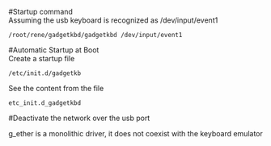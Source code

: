 #Startup command   
Assuming the usb keyboard is recognized as  /dev/input/event1   
```
/root/rene/gadgetkbd/gadgetkbd /dev/input/event1

```

#Automatic Startup at Boot   
Create a startup file   
```
/etc/init.d/gadgetkb    
```

See the content from the file 
```
etc_init.d_gadgetkbd
```


#Deactivate the network over the usb port   


g_ether is a monolithic driver, it does not coexist with the keyboard emulator   








